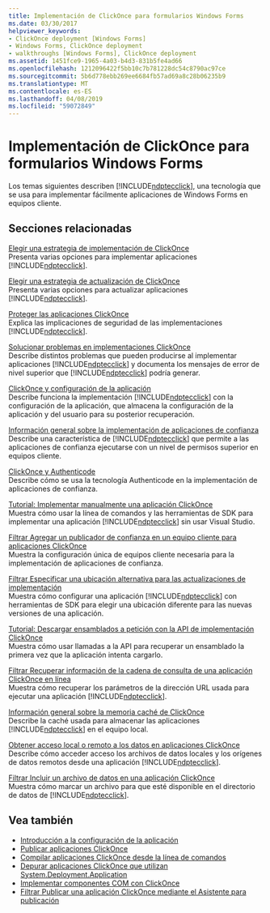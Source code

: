 ```yaml
---
title: Implementación de ClickOnce para formularios Windows Forms
ms.date: 03/30/2017
helpviewer_keywords:
- ClickOnce deployment [Windows Forms]
- Windows Forms, ClickOnce deployment
- walkthroughs [Windows Forms], ClickOnce deployment
ms.assetid: 1451fce9-1965-4a03-b4d3-831b5fe4ad66
ms.openlocfilehash: 1212096422f5bb10c7b781228dc54c8790ac97ce
ms.sourcegitcommit: 5b6d778ebb269ee6684fb57ad69a8c28b06235b9
ms.translationtype: MT
ms.contentlocale: es-ES
ms.lasthandoff: 04/08/2019
ms.locfileid: "59072849"
---
```

# <a name="clickonce-deployment-for-windows-forms"></a>Implementación de ClickOnce para formularios Windows Forms
Los temas siguientes describen [!INCLUDE[ndptecclick](../../../includes/ndptecclick-md.md)], una tecnología que se usa para implementar fácilmente aplicaciones de Windows Forms en equipos cliente.  
  
## <a name="related-sections"></a>Secciones relacionadas  
 [Elegir una estrategia de implementación de ClickOnce](/visualstudio/deployment/choosing-a-clickonce-deployment-strategy)  
 Presenta varias opciones para implementar aplicaciones [!INCLUDE[ndptecclick](../../../includes/ndptecclick-md.md)].  
  
 [Elegir una estrategia de actualización de ClickOnce](/visualstudio/deployment/choosing-a-clickonce-update-strategy)  
 Presenta varias opciones para actualizar aplicaciones [!INCLUDE[ndptecclick](../../../includes/ndptecclick-md.md)].  
  
 [Proteger las aplicaciones ClickOnce](/visualstudio/deployment/securing-clickonce-applications)  
 Explica las implicaciones de seguridad de las implementaciones [!INCLUDE[ndptecclick](../../../includes/ndptecclick-md.md)].  
  
 [Solucionar problemas en implementaciones ClickOnce](/visualstudio/deployment/troubleshooting-clickonce-deployments)  
 Describe distintos problemas que pueden producirse al implementar aplicaciones [!INCLUDE[ndptecclick](../../../includes/ndptecclick-md.md)] y documenta los mensajes de error de nivel superior que [!INCLUDE[ndptecclick](../../../includes/ndptecclick-md.md)] podría generar.  
  
 [ClickOnce y configuración de la aplicación](/visualstudio/deployment/clickonce-and-application-settings)  
 Describe funciona la implementación [!INCLUDE[ndptecclick](../../../includes/ndptecclick-md.md)] con la configuración de la aplicación, que almacena la configuración de la aplicación y del usuario para su posterior recuperación.  
  
 [Información general sobre la implementación de aplicaciones de confianza](/visualstudio/deployment/trusted-application-deployment-overview)  
 Describe una característica de [!INCLUDE[ndptecclick](../../../includes/ndptecclick-md.md)] que permite a las aplicaciones de confianza ejecutarse con un nivel de permisos superior en equipos cliente.  
  
 [ClickOnce y Authenticode](/visualstudio/deployment/clickonce-and-authenticode)  
 Describe cómo se usa la tecnología Authenticode en la implementación de aplicaciones de confianza.  
  
 [Tutorial: Implementar manualmente una aplicación ClickOnce](/visualstudio/deployment/walkthrough-manually-deploying-a-clickonce-application)  
 Muestra cómo usar la línea de comandos y las herramientas de SDK para implementar una aplicación [!INCLUDE[ndptecclick](../../../includes/ndptecclick-md.md)] sin usar Visual Studio.  
  
 [Filtrar Agregar un publicador de confianza en un equipo cliente para aplicaciones ClickOnce](/visualstudio/deployment/how-to-add-a-trusted-publisher-to-a-client-computer-for-clickonce-applications)  
 Muestra la configuración única de equipos cliente necesaria para la implementación de aplicaciones de confianza.  
  
 [Filtrar Especificar una ubicación alternativa para las actualizaciones de implementación](/visualstudio/deployment/how-to-specify-an-alternate-location-for-deployment-updates)  
 Muestra cómo configurar una aplicación [!INCLUDE[ndptecclick](../../../includes/ndptecclick-md.md)] con herramientas de SDK para elegir una ubicación diferente para las nuevas versiones de una aplicación.  
  
 [Tutorial: Descargar ensamblados a petición con la API de implementación ClickOnce](/visualstudio/deployment/walkthrough-downloading-assemblies-on-demand-with-the-clickonce-deployment-api)  
 Muestra cómo usar llamadas a la API para recuperar un ensamblado la primera vez que la aplicación intenta cargarlo.  
  
 [Filtrar Recuperar información de la cadena de consulta de una aplicación ClickOnce en línea](/visualstudio/deployment/how-to-retrieve-query-string-information-in-an-online-clickonce-application)  
 Muestra cómo recuperar los parámetros de la dirección URL usada para ejecutar una aplicación [!INCLUDE[ndptecclick](../../../includes/ndptecclick-md.md)].  
  
 [Información general sobre la memoria caché de ClickOnce](/visualstudio/deployment/clickonce-cache-overview)  
 Describe la caché usada para almacenar las aplicaciones [!INCLUDE[ndptecclick](../../../includes/ndptecclick-md.md)] en el equipo local.  
  
 [Obtener acceso local o remoto a los datos en aplicaciones ClickOnce](/visualstudio/deployment/accessing-local-and-remote-data-in-clickonce-applications)  
 Describe cómo acceder acceso los archivos de datos locales y los orígenes de datos remotos desde una aplicación [!INCLUDE[ndptecclick](../../../includes/ndptecclick-md.md)].  
  
 [Filtrar Incluir un archivo de datos en una aplicación ClickOnce](/visualstudio/deployment/how-to-include-a-data-file-in-a-clickonce-application)  
 Muestra cómo marcar un archivo para que esté disponible en el directorio de datos de [!INCLUDE[ndptecclick](../../../includes/ndptecclick-md.md)].  
  
## <a name="see-also"></a>Vea también

- [Introducción a la configuración de la aplicación](./advanced/application-settings-overview.md)
- [Publicar aplicaciones ClickOnce](/visualstudio/deployment/publishing-clickonce-applications)
- [Compilar aplicaciones ClickOnce desde la línea de comandos](/visualstudio/deployment/building-clickonce-applications-from-the-command-line)
- [Depurar aplicaciones ClickOnce que utilizan System.Deployment.Application](/visualstudio/deployment/debugging-clickonce-applications-that-use-system-deployment-application)
- [Implementar componentes COM con ClickOnce](/visualstudio/deployment/deploying-com-components-with-clickonce)
- [Filtrar Publicar una aplicación ClickOnce mediante el Asistente para publicación](/visualstudio/deployment/how-to-publish-a-clickonce-application-using-the-publish-wizard)
